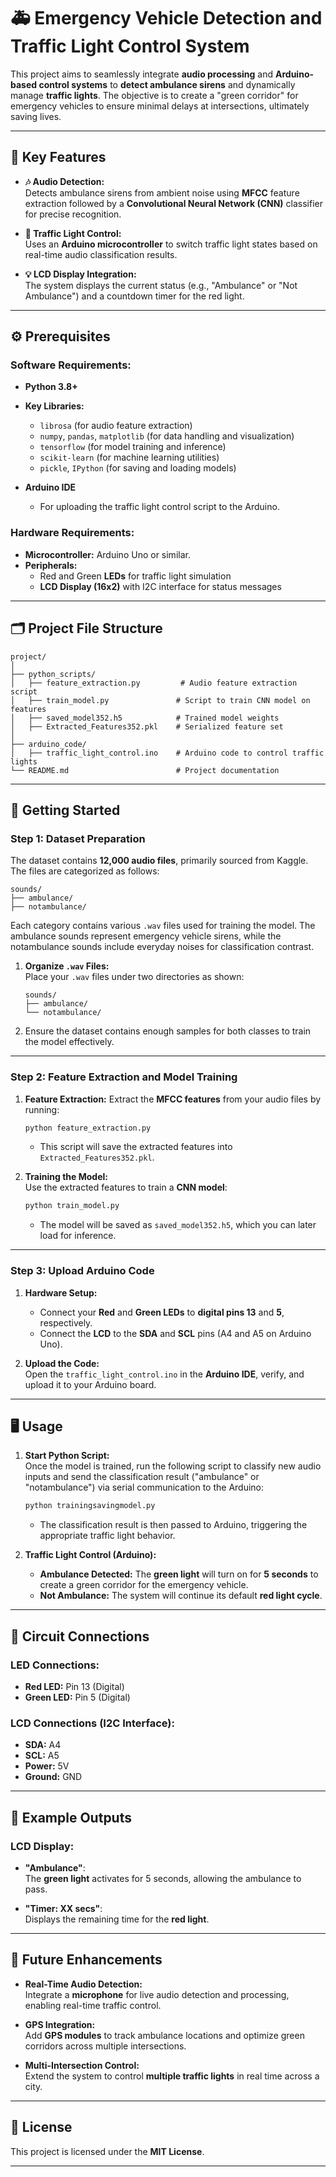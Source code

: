 # 🚑 **Emergency Vehicle Detection and Traffic Light Control System**

This project aims to seamlessly integrate **audio processing** and **Arduino-based control systems** to **detect ambulance sirens** and dynamically manage **traffic lights**. The objective is to create a "green corridor" for emergency vehicles to ensure minimal delays at intersections, ultimately saving lives.

---

## 🚀 **Key Features**

- **🎶 Audio Detection:**  
  Detects ambulance sirens from ambient noise using **MFCC** feature extraction followed by a **Convolutional Neural Network (CNN)** classifier for precise recognition.

- **🚦 Traffic Light Control:**  
  Uses an **Arduino microcontroller** to switch traffic light states based on real-time audio classification results.

- **💡 LCD Display Integration:**  
  The system displays the current status (e.g., "Ambulance" or "Not Ambulance") and a countdown timer for the red light.

---

## ⚙️ **Prerequisites**

### Software Requirements:
- **Python 3.8+**  
- **Key Libraries:**
   - `librosa` (for audio feature extraction)
   - `numpy`, `pandas`, `matplotlib` (for data handling and visualization)
   - `tensorflow` (for model training and inference)
   - `scikit-learn` (for machine learning utilities)
   - `pickle`, `IPython` (for saving and loading models)

- **Arduino IDE**  
  - For uploading the traffic light control script to the Arduino.

### Hardware Requirements:
- **Microcontroller:** Arduino Uno or similar.
- **Peripherals:**
   - Red and Green **LEDs** for traffic light simulation
   - **LCD Display (16x2)** with I2C interface for status messages

---

## 🗂️ **Project File Structure**

```plaintext
project/
│
├── python_scripts/
│   ├── feature_extraction.py         # Audio feature extraction script
│   ├── train_model.py               # Script to train CNN model on features
│   ├── saved_model352.h5            # Trained model weights
│   ├── Extracted_Features352.pkl    # Serialized feature set
│
├── arduino_code/
│   ├── traffic_light_control.ino    # Arduino code to control traffic lights
└── README.md                        # Project documentation
```

---

## 🏁 **Getting Started**

### **Step 1: Dataset Preparation**

The dataset contains **12,000 audio files**, primarily sourced from Kaggle. The files are categorized as follows:

```
sounds/
├── ambulance/
├── notambulance/
```

Each category contains various `.wav` files used for training the model. The ambulance sounds represent emergency vehicle sirens, while the notambulance sounds include everyday noises for classification contrast.

1. **Organize `.wav` Files:**  
   Place your `.wav` files under two directories as shown:
   ```plaintext
   sounds/
   ├── ambulance/
   └── notambulance/
   ```

2. Ensure the dataset contains enough samples for both classes to train the model effectively.

---

### **Step 2: Feature Extraction and Model Training**

1. **Feature Extraction:**
   Extract the **MFCC features** from your audio files by running:
   ```bash
   python feature_extraction.py
   ```
   - This script will save the extracted features into `Extracted_Features352.pkl`.

2. **Training the Model:**  
   Use the extracted features to train a **CNN model**:
   ```bash
   python train_model.py
   ```
   - The model will be saved as `saved_model352.h5`, which you can later load for inference.

---

### **Step 3: Upload Arduino Code**
1. **Hardware Setup:**  
   - Connect your **Red** and **Green LEDs** to **digital pins 13** and **5**, respectively.
   - Connect the **LCD** to the **SDA** and **SCL** pins (A4 and A5 on Arduino Uno).
   
2. **Upload the Code:**  
   Open the `traffic_light_control.ino` in the **Arduino IDE**, verify, and upload it to your Arduino board.

---

## 🖥️ **Usage**

1. **Start Python Script:**  
   Once the model is trained, run the following script to classify new audio inputs and send the classification result ("ambulance" or "notambulance") via serial communication to the Arduino:
   ```bash
   python trainingsavingmodel.py
   ```
   - The classification result is then passed to Arduino, triggering the appropriate traffic light behavior.

2. **Traffic Light Control (Arduino):**  
   - **Ambulance Detected:** The **green light** will turn on for **5 seconds** to create a green corridor for the emergency vehicle.
   - **Not Ambulance:** The system will continue its default **red light cycle**.

---

## 🔌 **Circuit Connections**

### LED Connections:
- **Red LED:** Pin 13 (Digital)
- **Green LED:** Pin 5 (Digital)

### LCD Connections (I2C Interface):
- **SDA:** A4
- **SCL:** A5
- **Power:** 5V
- **Ground:** GND

---

## 📱 **Example Outputs**

### LCD Display:
- **"Ambulance"**:  
  The **green light** activates for 5 seconds, allowing the ambulance to pass.
  
- **"Timer: XX secs"**:  
  Displays the remaining time for the **red light**.


---

## 🌱 **Future Enhancements**
- **Real-Time Audio Detection:**  
  Integrate a **microphone** for live audio detection and processing, enabling real-time traffic control.

- **GPS Integration:**  
  Add **GPS modules** to track ambulance locations and optimize green corridors across multiple intersections.

- **Multi-Intersection Control:**  
  Extend the system to control **multiple traffic lights** in real time across a city.

---

## 📝 **License**

This project is licensed under the **MIT License**.

---
